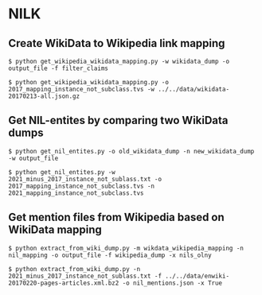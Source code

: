 # NILK

## Create WikiData to Wikipedia link mapping

```
$ python get_wikipedia_wikidata_mapping.py -w wikidata_dump -o output_file -f filter_claims

$ python get_wikipedia_wikidata_mapping.py -o 2017_mapping_instance_not_subclass.tvs -w ../../data/wikidata-20170213-all.json.gz
```

## Get NIL-entites by comparing two WikiData dumps

```
$ python get_nil_entites.py -o old_wikidata_dump -n new_wikidata_dump -w output_file

$ python get_nil_entites.py -w 2021_minus_2017_instance_not_sublass.txt -o 2017_mapping_instance_not_subclass.tvs -n 2021_mapping_instance_not_subclass.tvs
```

## Get mention files from Wikipedia based on WikiData mapping
```
$ python extract_from_wiki_dump.py -m wikdata_wikipedia_mapping -n nil_mapping -o output_file -f wikipedia_dump -x nils_olny

$ python extract_from_wiki_dump.py -n 2021_minus_2017_instance_not_sublass.txt -f ../../data/enwiki-20170220-pages-articles.xml.bz2 -o nil_mentions.json -x True
```
